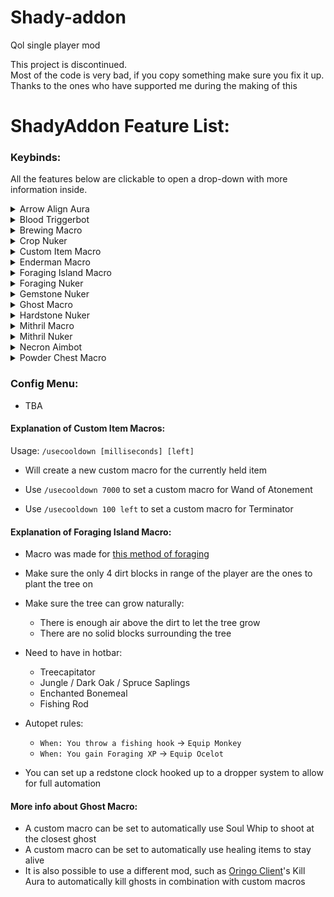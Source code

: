 # Shady-addon
Qol single player mod

This project is discontinued.\
Most of the code is very bad, if you copy something make sure you fix it up.\
Thanks to the ones who have supported me during the making of this

# ShadyAddon Feature List:
### Keybinds:
All the features below are clickable to open a drop-down with more information inside.
<details><summary>Arrow Align Aura</summary>
	
- Click keybind to instantly solve Floor 7's Phase 3 Arrow Align terminal
- This leaves one item frame unsolved, that has to be solved by hand for the server to properly register
		
</details>
<details><summary>Blood Triggerbot</summary>
	
- Toggle to shoot blood room enemies that are looked at
		
</details>
<details><summary>Brewing Macro</summary>
	
- Toggle to start automatically brewing potions
- Supports Speed and  Weakness potions
- Change modes and other options in the RoseGoldAddons config menu under "Alchemy"
	
</details>
<details><summary>Crop Nuker</summary>
	
- Toggle to start breaking crops in range of the player
- Change configuration in the RoseGoldAddons config menu under "Farming"
	
</details>
<details><summary>Custom Item Macro</summary>
	
- Toggle to start all Custom Item Macros
- See [Explanation of Custom Item Macros](#explanation-of-custom-item-macros)
- Saves between sessions
</details>
<details><summary>Enderman Macro</summary>
	
- Toggle to start Enderman Macro
- Uses Precursor Eye to shoot Endermen around the player
- Change configuration in the RoseGoldAddons config menu under "Macros"
</details>
<details><summary>Foraging Island Macro</summary>
	
- Toggle to start Foraging Island Macro
- Change configuration in the RoseGoldAddons config menu under "Foraging"
- See [Explanation of Foraging Island Macro](#explanation-of-foraging-island-macro)
</details>
<details><summary>Foraging Nuker</summary>
	
- Toggle to start foraging trees in range of the player
</details>
<details><summary>Gemstone Nuker</summary>
	
- Toggle to start mining gemstones in range of the player
- Uses Mining Speed Boost
</details>
<details><summary>Ghost Macro</summary>
	
- Toggle to start looking at closest ghost
- Recommended to use with [other features](#more-info-about-ghost-macro) such as custom item macros
</details>
<details><summary>Hardstone Nuker</summary>
	
- Toggle to start Hardstone Nuker
- Includes powder chest solver
- Change configuration in the RoseGoldAddons config menu under "Mining"
</details>
<details><summary>Mithril Macro</summary>
	
- Toggle to start Mithril Macro
- Automatically mines blocks around the player, using actual head rotations and holding down left click
- Slower than Mithril Nuker but more "Legit"
</details>
<details><summary>Mithril Nuker</summary>
	
- Toggle to start a Mithril Nuker
- Automatically mines mithril around the player
- Change configuration in the RoseGoldAddons config menu under "Mining"
- No failsafes
</details>
<details><summary>Necron Aimbot</summary>
	
- Toggle to lock the player's camera onto Necron's position
- I dont know why this is a feature, blame APhatL
</details>
<details><summary>Powder Chest Macro</summary>
	
- Toggle to automatically solve Crystal Hollows powder chests as they spawn in
- Bundled in with Hardstone Nuker, no need to activate both
</details>

### Config Menu:
- TBA

#### Explanation of Custom Item Macros:
	
Usage: `/usecooldown [milliseconds] [left]`

- Will create a new custom macro for the currently held item

- Use `/usecooldown 7000` to set a custom macro for Wand of Atonement

- Use `/usecooldown 100 left` to set a custom macro for Terminator

#### Explanation of Foraging Island Macro:

- Macro was made for [this method of foraging](https://youtu.be/ZPdeElnhB08) 

- Make sure the only 4 dirt blocks in range of the player are the ones to plant the tree on

- Make sure the tree can grow naturally:
	-  There is enough air above the dirt to let the tree grow
	- There are no solid blocks surrounding the tree

- Need to have in hotbar:
	- Treecapitator
	- Jungle / Dark Oak / Spruce Saplings
	- Enchanted Bonemeal
	- Fishing Rod
- Autopet rules: 
	- `When: You throw a fishing hook` -> `Equip Monkey`
	- `When: You gain Foraging XP` -> `Equip Ocelot`

- You can set up a redstone clock hooked up to a dropper system to allow for full automation

#### More info about Ghost Macro:
- A custom macro can be set to automatically use Soul Whip to shoot  at the closest ghost
- A custom macro can be set to automatically use healing items to stay alive
- It is also possible to use a different mod, such as [Oringo Client](https://shadyaddons.com/other-mods)'s Kill Aura to automatically kill ghosts in combination with custom macros
